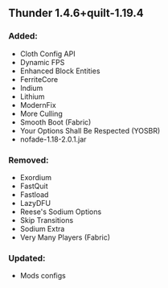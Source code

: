 ## Thunder 1.4.6+quilt-1.19.4

### Added:
- Cloth Config API
- Dynamic FPS
- Enhanced Block Entities
- FerriteCore
- Indium
- Lithium
- ModernFix
- More Culling
- Smooth Boot (Fabric)
- Your Options Shall Be Respected (YOSBR)
- nofade-1.18-2.0.1.jar
### Removed:
- Exordium
- FastQuit
- Fastload
- LazyDFU
- Reese's Sodium Options
- Skip Transitions
- Sodium Extra
- Very Many Players (Fabric)
### Updated:
- Mods configs